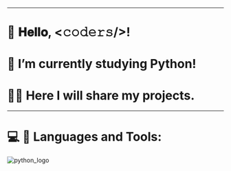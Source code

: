 _________________________________________________________________________________________________________________________________________________________________________
# 👋 𝐇𝐞𝐥𝐥𝐨, <𝚌𝚘𝚍𝚎𝚛𝚜/>!

# 🌱 I’m currently studying Python!

# 👨‍💻 Here I will share my projects.
_________________________________________________________________________________________________________________________________________________________________________
# :computer: :snake: Languages and Tools:

![python_logo](https://user-images.githubusercontent.com/118696796/209222185-421fc4e1-679e-431d-bfae-f223655ae051.jpg)

